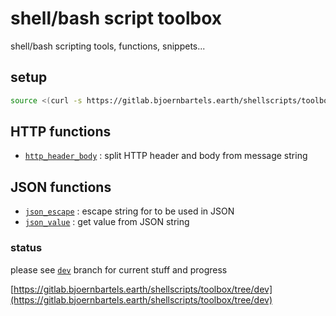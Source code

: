 # shell/bash script toolbox

shell/bash scripting tools, functions, snippets...

## setup

```bash
source <(curl -s https://gitlab.bjoernbartels.earth/shellscripts/toolbox/raw/dev/setup.sh)
``` 

## HTTP functions

- [`http_header_body`](./http/header-body.sh) : split HTTP header and body from message string



## JSON functions

- [`json_escape`](./json/escape.sh) : escape string for to be used in JSON
- [`json_value`](./json/value.sh) : get value from JSON string


### status

please see [`dev`](https://gitlab.bjoernbartels.earth/shellscripts/toolbox/tree/dev) branch for current stuff and progress

[https://gitlab.bjoernbartels.earth/shellscripts/toolbox/tree/dev](https://gitlab.bjoernbartels.earth/shellscripts/toolbox/tree/dev)